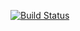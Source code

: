 [![Build Status](https://app.travis-ci.com/Welheminah/reg-app.svg?branch=main)](https://app.travis-ci.com/Welheminah/reg-app)